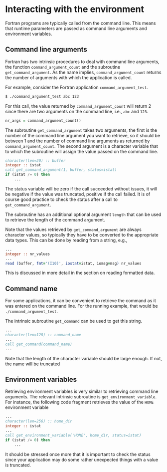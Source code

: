# Interacting with the environment

Fortran programs are typically called from the command line.  This means that
runtime parameters are passed as command line arguments and environment
variables.


## Command line arguments

Fortran has two intrinsic procedures to deal with command line arguments,
the function `command_argument_count` and the subroutine
`get_command_argument`.  As the name implies, `command_argument_count` returns
the number of arguments with which the application is called.

For example, consider the Fortran application `command_argument_test`.

~~~~bash
$ ./command_argument_test abc 123
~~~~

For this call, the value returned by `command_argument_count` will return 2
since there are two arguments on the command line, i.e., `abc` and `123`.

~~~~fortran
nr_args = command_argument_count()
~~~~

The subroutine `get_command_argument` takes two arguments, the first
is the number of the command line argument you want to retrieve, so it should
be between 1 and the number of command line arguments as returned by
`command_argument_count`.  The second argument is a character variable that
to which the subroutine will assign the value passed on the command line.

~~~~fortran
character(len=20) :: buffer
integer :: istat
call get_command_argument(1, buffer, status=istat)
if (istat /= 0) then
    ...
~~~~

The status variable will be zero if the call succeeded without issues, it
will be negative if the value was truncated, positive if the call failed.
It is of course good practice to check the status after a call to
`get_command_argument`.

The subroutine has an additional optional argument `length` that can be used
to retrieve the length of the command argument.

Note that the values retrieved by `get_command_argument` are always
character values, so typically they have to be converted to the appropriate
data types.  This can be done by  reading from a string, e.g.,

~~~~fortran
...
integer :: nr_values
...
read (buffer, fmt='(I10)', iostat=istat, iomsg=msg) nr_values
~~~~

This is discussed in more detail in the section on reading formatted data.


## Command name

For some applications, it can be convenient to retrieve the command as it was
entered on the command line.  For the running example, that would be
`./command_argument_test`.

The intrinsic subroutine `get_command` can be used to get this string.

~~~~fortran
...
character(len=128) :: command_name
...
call get_command(command_name)
...
~~~~

Note that the length of the character variable should be large enough.  If not,
the name will be truncated


## Environment variables

Retrieving environment variables is very similar to retrieving command line
arguments.  The relevant intrinsic subroutine is `get_environment_variable`.
For instance, the following code fragment retrieves the value of the `HOME`
environment variable 

~~~~fortran
...
character(len=256) :: home_dir
integer :: istat
...
call get_environment_variable('HOME', home_dir, status=istat)
if (istat /= 0) then
    ...
~~~~

It should be stressed once more that it is important to check the status since
your application may do some rather unexpected things with a value is truncated.
